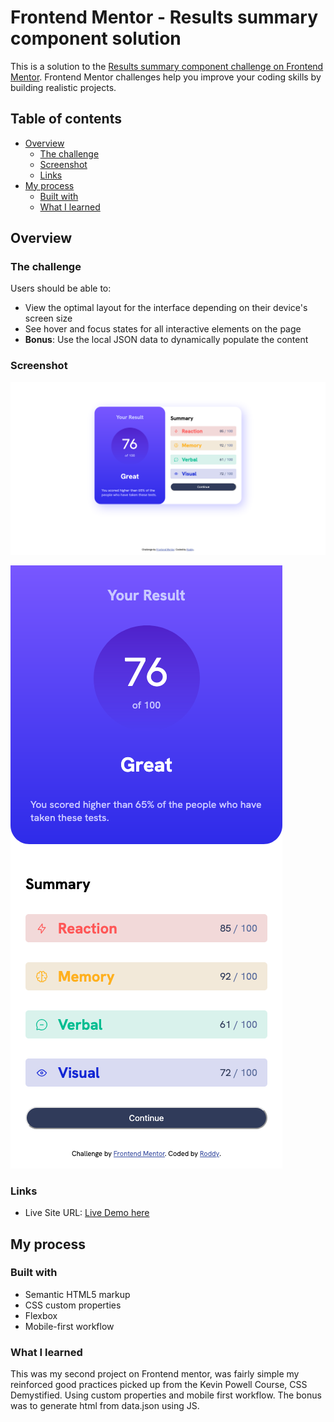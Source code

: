 # Frontend Mentor - Results summary component solution

This is a solution to the [Results summary component challenge on Frontend Mentor](https://www.frontendmentor.io/challenges/results-summary-component-CE_K6s0maV). Frontend Mentor challenges help you improve your coding skills by building realistic projects.

## Table of contents

- [Overview](#overview)
  - [The challenge](#the-challenge)
  - [Screenshot](#screenshot)
  - [Links](#links)
- [My process](#my-process)
  - [Built with](#built-with)
  - [What I learned](#what-i-learned)

## Overview

### The challenge

Users should be able to:

- View the optimal layout for the interface depending on their device's screen size
- See hover and focus states for all interactive elements on the page
- **Bonus**: Use the local JSON data to dynamically populate the content

### Screenshot

![Desktop view](./screenshots/Screenshot%20desktop%20Results%20summary.png)

![Mobile view](./screenshots/Screenshot%20mobile%20Results%20summary.png)

### Links

- Live Site URL: [Live Demo here](https://roddy-dev.github.io/FrontEndMentor-Results-Summary-Component/)

## My process

### Built with

- Semantic HTML5 markup
- CSS custom properties
- Flexbox
- Mobile-first workflow

### What I learned

This was my second project on Frontend mentor, was fairly simple my reinforced good practices picked up from the Kevin Powell Course, CSS Demystified. Using custom properties and mobile first workflow.
The bonus was to generate html from data.json using JS.
